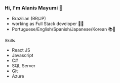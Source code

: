 ### Hi, I'm Alanis Mayumi 👋

- Brazilian (BR/JP)
- working as Full Stack developer 👩‍💻
- Portuguese/English/Spanish/Japanese/Korean 📚💜


Skills
- React JS
- Javascript
- C#
- SQL Server
- Git
- Azure
<!--
**AlanisMayumi/AlanisMayumi** is a ✨ _special_ ✨ repository because its `README.md` (this file) appears on your GitHub profile.

Here are some ideas to get you started:

- 🔭 I’m currently working on ...
- 🌱 I’m currently learning ...
- 👯 I’m looking to collaborate on ...
- 🤔 I’m looking for help with ...
- 💬 Ask me about ...
- 📫 How to reach me: ...
- 😄 Pronouns: ...
- ⚡ Fun fact: ...


<img src="https://camo.githubusercontent.com/481122dac64154d43bc266a97fb725f80977288e2c1212d5f9776fbc9c205cf3/68747470733a2f2f696d672e736869656c64732e696f2f62616467652f72656163742d3545354535453f6c6f676f3d7265616374267374796c653d666f722d7468652d6261646765266c6162656c436f6c6f723d303030303030" data-canonical-src="https://img.shields.io/badge/react-5E5E5E?logo=react&amp;style=for-the-badge&amp;labelColor=000000" style="max-width:100%;">
-->
